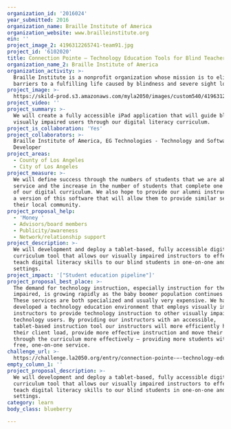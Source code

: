 ```yaml
---
organization_id: '2016024'
year_submitted: 2016
organization_name: Braille Institute of America
organization_website: www.brailleinstitute.org
ein: ''
project_image_2: 4196312265741-team91.jpg
project_id: '6102020'
title: Connection Pointe – Technology Education Tools for Blind Teachers and Students
organization_name_2: Braille Institute of America
organization_activity: >-
  Braille Institute is a nonprofit organization whose mission is to eliminate
  barriers to a fulfilling life caused by blindness and severe sight loss.
project_image: >-
  https://skild-prod.s3.amazonaws.com/myla2050/images/custom540/4196312265741-team91.jpg
project_video: ''
project_summary: >-
  We will create a fully accessible iPad application that will guide blind and
  visually impaired users through our digital literacy curriculum.
project_is_collaboration: 'Yes'
project_collaborators: >-
  Braille Institute of America, EG Technologies - Technology and Software
  Developer
project_areas:
  - County of Los Angeles
  - City of Los Angeles
project_measure: >-
  We will define success through the numbers of students that we are able to
  service and the increase in the number of students that complete one or more
  of our digital curriculum. We also hope to provide our alumni instructors with
  a version of this software that will allow them to provide similar services in
  their local community.
project_proposal_help:
  - 'Money '
  - Advisors/board members
  - Publicity/awareness
  - Network/relationship support
project_description: >-
  We will development and deploy a tablet-based, fully accessible digital
  curriculum tool that allows our visually impaired instructors to effectively
  teach digital literacy skills to our blind students in one-on-one and group
  settings.
project_impact: '["Student education pipeline"]'
project_proposal_best_place: >-
  The demand for technology instruction, especially instruction for the visually
  impaired, is growing rapidly as the baby boomer population continues to age.
  These services are both specialized and usually very expensive. We have
  developed a technology education environment that employs visually impaired
  instructors to provide technology instruction to other visually impaired
  technology users. By providing our instructors with an accessible,
  tablet-based instruction tool our instructors will more efficiently handle
  their client load, provide more effective instruction and move their students
  through the curriculum more effectively – providing more students with this
  free, one-on-one service.
challenge_url: >-
  https://challenge.la2050.org/entry/connection-pointe-–-technology-education-tools-for-blind-teachers-and-students
empty_column_1: ''
project_proposal_description: >-
  We will development and deploy a tablet-based, fully accessible digital
  curriculum tool that allows our visually impaired instructors to effectively
  teach digital literacy skills to our blind students in one-on-one and group
  settings.
category: learn
body_class: blueberry

---
```

